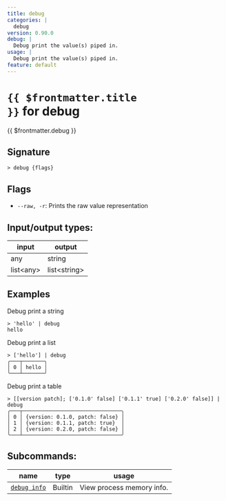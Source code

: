 ```yaml
---
title: debug
categories: |
  debug
version: 0.90.0
debug: |
  Debug print the value(s) piped in.
usage: |
  Debug print the value(s) piped in.
feature: default
---
```


<!-- This file is automatically generated. Please edit the command in https://github.com/nushell/nushell instead. -->

# <code>{{ $frontmatter.title }}</code> for debug

<div class='command-title'>{{ $frontmatter.debug }}</div>

## Signature

`> debug {flags} `

## Flags

- `--raw, -r`: Prints the raw value representation

## Input/output types:

| input       | output         |
| ----------- | -------------- |
| any         | string         |
| list\<any\> | list\<string\> |

## Examples

Debug print a string

```nushell
> 'hello' | debug
hello
```

Debug print a list

```nushell
> ['hello'] | debug
╭───┬───────╮
│ 0 │ hello │
╰───┴───────╯

```

Debug print a table

```nushell
> [[version patch]; ['0.1.0' false] ['0.1.1' true] ['0.2.0' false]] | debug
╭───┬────────────────────────────────╮
│ 0 │ {version: 0.1.0, patch: false} │
│ 1 │ {version: 0.1.1, patch: true}  │
│ 2 │ {version: 0.2.0, patch: false} │
╰───┴────────────────────────────────╯

```

## Subcommands:

| name                                         | type    | usage                     |
| -------------------------------------------- | ------- | ------------------------- |
| [`debug info`](/commands/docs/debug_info) | Builtin | View process memory info. |
